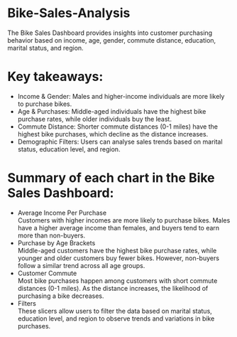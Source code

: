 # Bike-Sales-Analysis

The Bike Sales Dashboard provides insights into customer purchasing behavior based on income, age, gender, commute distance, education, marital status, and region. 

# Key takeaways:
- Income & Gender: Males and higher-income individuals are more likely to purchase bikes.
- Age & Purchases: Middle-aged individuals have the highest bike purchase rates, while older individuals buy the least.
- Commute Distance: Shorter commute distances (0-1 miles) have the highest bike purchases, which decline as the distance increases.
- Demographic Filters: Users can analyse sales trends based on marital status, education level, and region.

# Summary of each chart in the Bike Sales Dashboard:
- Average Income Per Purchase <br />
  Customers with higher incomes are more likely to purchase bikes. Males have a higher average income than females, and buyers tend to earn more than non-buyers.
- Purchase by Age Brackets <br />
  Middle-aged customers have the highest bike purchase rates, while younger and older customers buy fewer bikes. However, non-buyers follow a similar trend across all age groups.
- Customer Commute <br />
  Most bike purchases happen among customers with short commute distances (0-1 miles). As the distance increases, the likelihood of purchasing a bike decreases.
- Filters <br />
  These slicers allow users to filter the data based on marital status, education level, and region to observe trends and variations in bike purchases.
